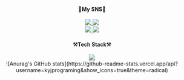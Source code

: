 <div align="center">
  <h4>🐤My SNS🐤</h4>
  <a href="https://www.instagram.com/183_yj/">
    <img src="https://img.shields.io/badge/Instagram-DD2A7B?style=flat-square&logo=Instagram&logoColor=white"/>
  </a>
  <a href="https://parallel-flax-a90.notion.site/Kim-s-Dev-Study-a49238bd3ba5471db7a50c9d13f593b3">
    <img src="https://img.shields.io/badge/Notion-white?style=flat-square&logo=Notion&logoColor=black"/>
  </a>
  <br>
  <a href="https://hits.seeyoufarm.com">
    <img src="https://hits.seeyoufarm.com/api/count/incr/badge.svg?url=https%3A%2F%2Fgithub.com%2Fzzsza"/>
  </a>
  <a href="https://www.facebook.com/profile.php?id=100011956212947">
    <img src="https://img.shields.io/badge/Facebook-3B5998?style=flat-square&logo=Facebook&logoColor=white"/>
  </a>
  <br>
  <h4>⚒️Tech Stack⚒️</h4>
  <a href="https://www.facebook.com/profile.php?id=100011956212947">
    <img src="https://img.shields.io/badge/JAVASCRIPT-F0DB4F?style=flat-square&logo=Javascript&logoColor=black"/>
  </a>
  <br>
  ![Anurag's GitHub stats](https://github-readme-stats.vercel.app/api?username=kyjprograming&show_icons=true&theme=radical)
</div>
